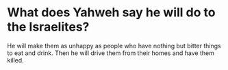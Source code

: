 # What does Yahweh say he will do to the Israelites?

He will make them as unhappy as people who have nothing but bitter things to eat and drink. Then he will drive them from their homes and have them killed.
